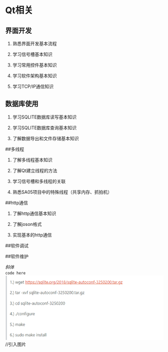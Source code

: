# Qt相关


## 界面开发

1. 熟悉界面开发基本流程  


2. 学习信号槽基本知识  


3. 学习常用控件基本知识  


4. 学习软件架构基本知识  


5. 学习TCP/IP通信知识  



## 数据库使用  

1. 学习SQLITE数据库读写基本知识  


2. 学习SQLITE数据库查询基本知识 

 
3. 了解数据导出和文件存储基本知识  

##多线程  

1. 了解多线程基本知识  


2. 了解Qt建立线程的方法


3. 学习信号槽和多线程的关联  


4. 熟悉SA05项目中的特殊线程（共享内存、抓拍机）

##http通信  

1. 了解http通信基本知识  

2. 了解joson格式

3. 实现基本的http通信


##软件调试




##软件维护






*斜体*  
`code here`
![](qt_1.png)  //引入图片  





